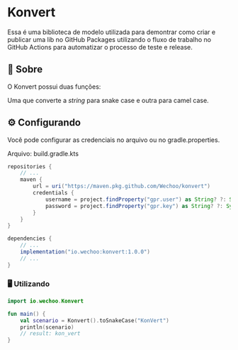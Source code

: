 # Konvert

Essa é uma biblioteca de modelo utilizada para demontrar como criar e publicar uma lib no GitHub Packages utilizando o fluxo de trabalho no GitHub Actions para automatizar o processo de teste e release.

## 🚀 Sobre

O Konvert possui duas funções:

Uma que converte a *string* para snake case e outra para camel case.

## ⚙️ Configurando

Você pode configurar as credenciais no arquivo ou no gradle.properties.

Arquivo: build.gradle.kts

```gradle
repositories {
    // ...
    maven {
        url = uri("https://maven.pkg.github.com/Wechoo/konvert")
        credentials {
            username = project.findProperty("gpr.user") as String? ?: System.getenv("USERNAME")
            password = project.findProperty("gpr.key") as String? ?: System.getenv("TOKEN")
        }
    }
}

dependencies {
    // ...
    implementation("io.wechoo:konvert:1.0.0")
    // ...
}
```

### 🖥️ Utilizando

```kotlin
import io.wechoo.Konvert

fun main() {
    val scenario = Konvert().toSnakeCase("KonVert")
    println(scenario)
    // result: kon_vert
}
```
